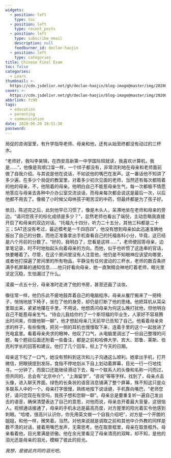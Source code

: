 ```yaml
---
widgets:
  - position: left
    type: toc
  - position: left
    type: recent_posts
  - position: left
    type: subscribe_email
    description: null
    feedburner_id: declan-haojin
  - position: left
    type: categories
title: Chinese Final Exam
toc: false
categories:
  - Learn
thumbnail: >-
  https://cdn.jsdelivr.net/gh/declan-haojin/blog-image@master/img/20200629230803.png
cover: >-
  https://cdn.jsdelivr.net/gh/declan-haojin/blog-image@master/img/20200629230803.png
abbrlink: fc90
tags:
  - education
  - parenting
  - communication
date: 2020-06-29 18:51:38
password:
---
```


局促的咨询室里，有升学指导老师、母亲和他，还有从始至终都没有动过的三杯水。

“老师好，我叫李昊锦，在西安高新第一中学国际班就读，我喜欢计算机，我是……”，他像是背顺口溜一样，一个绊子都没有，非常流利地在母亲和老师面前做了自我介绍。与其说是他在说话，不如说他的嘴巴在发声。这一番话他不知讲了多少遍，在多少个局促的教室里，对着多少初次见面的老师，当然还有每次都陪着的他的母亲，不，他陪着的母亲。他明白自己不能惹母亲生气，每一次都极不情愿地答应与母亲去各种中介办公室交流谈话，而母亲每次都会说这是最后一次，以后他都不用去了。像极了小时候父母哄孩子喝苦涩的中药，但最终都是为了孩子好。

<!--more-->

依旧，陈述完之后，此刻他早已习惯了，像是木头人，呆滞地坐在老师和母亲的旁边。“请问您孩子的标化成绩是多少？”，显然老师也看出了端倪，主动忽略我直接开启了和母亲的双边对话。“托福九十四分，听力二十五分，其他三科都是二十三；SAT还没有考过，最近模考是一千四百四”，他没有想到母亲如此迅速准确地报出了自己的分数，而他正准备拿出手机查看自己的托福各科小分，毕竟，这已经是六个月前的分数了。“好的，我明白了，您看是这样……”，老师便回答母亲，边拿笔记录，时不时地抬起头向着母亲的方向。而他，似乎也听惯了这连串的官话，快要睡着了。尽管，在这个房间里没有人注意他，他仍是不知眼神应该望向哪里，或者他打探遍了房间里的所有物品，平静没有任何波动的三杯水，老师的数百条挤满手机屏幕的通知信息……他只好看向母亲，她一直聚精会神地盯着老师，眼光里坚定沉稳，生怕漏过了什么。

凌晨一点五十分，母亲准时走进了他的书房，甚至还画了淡妆。

像往常一样，他仍乐此不疲地鼓弄着自己的电脑程序。母亲从餐厅搬来了一把椅子，悄悄地放下椅子，坐在了他的身旁，却仍是打断了他的思绪。他把耳机从耳朵里取出来，紧紧地攥在手里，不用说，他想质问母亲为何这么晚打扰他，但他明白自己不能惹母亲生气。“待会儿我给你约了一个斯坦福的毕业生，人家好不容易腾出时间来，你跟他聊一聊”，他才想起母亲几天前早已告知了自己。他看着母亲央求的样子，有些惭愧，把另一侧的耳机也慢慢取下来，连着手里的这个一起放进了充电盒里。看着母亲央求的眼神，他叹了口气，从电脑里调出了一份自己整理的问题，每个题目后面还附着一些备注，都是之前和哈佛大学、宾大、耶鲁、莱斯、伯克利学长的回答和建议。他打了几个回车，标上了今天的日期。

母亲这下松了一口气，她没有预料到这次和儿子沟通这么顺利。她拿出手机，打开微信，把眼镜提到发际，食指不停地划从下自上划动着屏幕，目光一行一行地找寻。一分钟了，而窗口还能继续滑动下去，每一个联系人的头像和名称一闪而过，但共同的，总会有“北京中介”，“上海留学”，“咨询”等等字样。找到了，母亲点击头像，进入聊天界面。绿色的长条状的语音消息铺满了整个屏幕，殊不知这只是众多联系人中的一个。母亲打字很慢，熟练地按下说话键，手机靠向嘴巴，“老师您好，请问您现在有空吗，我孩子想和您聊一聊”。母亲总是要重复听一遍自己发出去的语音，确保清楚表达了自己的意思，对他而说，母亲总开着最大音量，这很恼人。视频通话接通了，母亲的手机永远是最高亮度，对方屋里的阳光着实令他感到刺眼。“哈喽，很高兴认识你，你先用英文做一个自我介绍吧”，对方是一个开朗的姐姐，和他一样，微笑着。当然，对他来说就是调取之前和其他中介外教的同样是数不清的对话，接着用嘴巴发声，无需思考。他在取景框里，母亲在取景框外。母亲看着他，目光里满是骄傲。他在余光里看见了母亲清亮的双眸，却不知，是他的泪光还是母亲的泪光，模糊了彼此的目光。

*我想，是彼此共同的泪光吧。*

